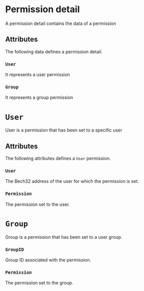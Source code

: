 # Permission detail
A permission detail contains the data of a permission

## Attributes
The following data defines a permission detail.

### `User`
It represents a user permission

### `Group`
It represents a group permission

# `User`
User is a permission that has been set to a specific user

## Attributes
The following attributes defines a `User` permission.

### `User`
The Bech32 address of the user for which the permission is set.

### `Permission`
The permission set to the user.

# `Group`
Group is a permission that has been set to a user group.

### `GroupID`
Group ID associated with the permission.

### `Permission`
The permission set to the group.
